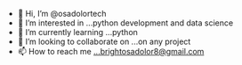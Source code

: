 - 👋 Hi, I’m @osadolortech
- 👀 I’m interested in ...python development and data science 
- 🌱 I’m currently learning ...python 
- 💞️ I’m looking to collaborate on ...on any project
- 📫 How to reach me ...brightosadolor8@gmail.com

<!---
osadolortech/osadolortech is a ✨ special ✨ repository because its `README.md` (this file) appears on your GitHub profile.
You can click the Preview link to take a look at your changes.
--->
